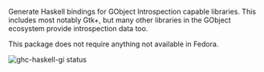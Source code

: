 Generate Haskell bindings for GObject Introspection capable libraries. This
includes most notably Gtk+, but many other libraries in the GObject ecosystem
provide introspection data too.

This package does not require anything not available in Fedora.

![ghc-haskell-gi status](https://copr.fedorainfracloud.org/coprs/g/weldr/bdcs-haskell-deps/package/ghc-haskell-gi/status_image/last_build.png)
